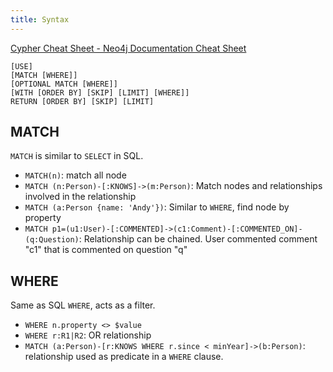 ```yaml
---
title: Syntax
---
```


[Cypher Cheat Sheet - Neo4j Documentation Cheat Sheet](https://neo4j.com/docs/cypher-cheat-sheet/current/)

```
[USE]
[MATCH [WHERE]]
[OPTIONAL MATCH [WHERE]]
[WITH [ORDER BY] [SKIP] [LIMIT] [WHERE]]
RETURN [ORDER BY] [SKIP] [LIMIT]
```

## MATCH
`MATCH` is similar to `SELECT` in SQL. 
- `MATCH(n)`: match all node
- `MATCH (n:Person)-[:KNOWS]->(m:Person)`: Match nodes and relationships involved in the relationship
- `MATCH (a:Person {name: 'Andy'})`: Similar to `WHERE`, find node by property
- `MATCH p1=(u1:User)-[:COMMENTED]->(c1:Comment)-[:COMMENTED_ON]-(q:Question)`: Relationship can be chained. User commented comment "c1" that is commented on question "q"

## WHERE
Same as SQL `WHERE`, acts as a filter.
- `WHERE n.property <> $value`
- `WHERE r:R1|R2`: OR relationship
- `MATCH (a:Person)-[r:KNOWS WHERE r.since < minYear]->(b:Person)`: relationship used as predicate in a `WHERE` clause.







